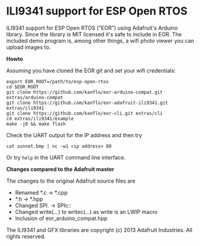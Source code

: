 # ILI9341 support for ESP Open RTOS

ILI9341 support for ESP Open RTOS ("EOR") using Adafruit's Arduino library. Since the library is MIT licensed it's safe to include in EOR. The included demo program is, among other things, a wifi photo viewer you can upload images to.

**Howto**

Assuming you have cloned the EOR git and set your wifi credentials:

```
export EOR_ROOT=/path/to/esp-open-rtos
cd $EOR_ROOT
git clone https://github.com/kanflo/eor-arduino-compat.git extras/arduino-compat
git clone https://github.com/kanflo/eor-adafruit-ili9341.git extras/ili9341
git clone https://github.com/kanflo/eor-cli.git extras/cli
cd extras/ili9341/example
make -j8 && make flash
```
Check the UART output for the IP address and then try

```
cat sunset.bmp | nc -w1 <ip address> 80
```

Or try ```help``` in the UART command line interface.

**Changes compared to the Adafruit master**

The changes to the original Adafruit source files are

* Renamed *.c -> *.cpp
* *.h -> *.hpp
* Changed SPI. -> SPIc::
* Changed write(...) to writec(...) as write is an LWIP macro
* Inclusion of eor_arduino_compat.hpp

The ILI9341 and GFX libraries are copyright (c) 2013 Adafruit Industries. All rights reserved.

